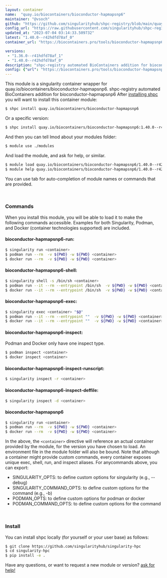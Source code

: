```yaml
---
layout: container
name:  "quay.io/biocontainers/bioconductor-hapmapsnp6"
maintainer: "@vsoch"
github: "https://github.com/singularityhub/shpc-registry/blob/main/quay.io/biocontainers/bioconductor-hapmapsnp6/container.yaml"
config_url: "https://raw.githubusercontent.com/singularityhub/shpc-registry/main/quay.io/biocontainers/bioconductor-hapmapsnp6/container.yaml"
updated_at: "2023-07-04 03:14:33.509732"
latest: "1.40.0--r42hdfd78af_0"
container_url: "https://biocontainers.pro/tools/bioconductor-hapmapsnp6"

versions:
 - "1.36.0--r41hdfd78af_1"
 - "1.40.0--r42hdfd78af_0"
description: "shpc-registry automated BioContainers addition for bioconductor-hapmapsnp6"
config: {"url": "https://biocontainers.pro/tools/bioconductor-hapmapsnp6", "maintainer": "@vsoch", "description": "shpc-registry automated BioContainers addition for bioconductor-hapmapsnp6", "latest": {"1.40.0--r42hdfd78af_0": "sha256:b56f9cdeca3b836557291e7df44821686fe3c8a44b5a1e811cd4f416035ccdaa"}, "tags": {"1.36.0--r41hdfd78af_1": "sha256:c891395f71cb968082cf1030fe4f985a85e8d1bf1f17a635f08e95feef77eafc", "1.40.0--r42hdfd78af_0": "sha256:b56f9cdeca3b836557291e7df44821686fe3c8a44b5a1e811cd4f416035ccdaa"}, "docker": "quay.io/biocontainers/bioconductor-hapmapsnp6"}
---
```


This module is a singularity container wrapper for quay.io/biocontainers/bioconductor-hapmapsnp6.
shpc-registry automated BioContainers addition for bioconductor-hapmapsnp6
After [installing shpc](#install) you will want to install this container module:


```bash
$ shpc install quay.io/biocontainers/bioconductor-hapmapsnp6
```

Or a specific version:

```bash
$ shpc install quay.io/biocontainers/bioconductor-hapmapsnp6:1.40.0--r42hdfd78af_0
```

And then you can tell lmod about your modules folder:

```bash
$ module use ./modules
```

And load the module, and ask for help, or similar.

```bash
$ module load quay.io/biocontainers/bioconductor-hapmapsnp6/1.40.0--r42hdfd78af_0
$ module help quay.io/biocontainers/bioconductor-hapmapsnp6/1.40.0--r42hdfd78af_0
```

You can use tab for auto-completion of module names or commands that are provided.

<br>

### Commands

When you install this module, you will be able to load it to make the following commands accessible.
Examples for both Singularity, Podman, and Docker (container technologies supported) are included.

#### bioconductor-hapmapsnp6-run:

```bash
$ singularity run <container>
$ podman run --rm  -v ${PWD} -w ${PWD} <container>
$ docker run --rm  -v ${PWD} -w ${PWD} <container>
```

#### bioconductor-hapmapsnp6-shell:

```bash
$ singularity shell -s /bin/sh <container>
$ podman run --it --rm --entrypoint /bin/sh  -v ${PWD} -w ${PWD} <container>
$ docker run --it --rm --entrypoint /bin/sh  -v ${PWD} -w ${PWD} <container>
```

#### bioconductor-hapmapsnp6-exec:

```bash
$ singularity exec <container> "$@"
$ podman run --it --rm --entrypoint ""  -v ${PWD} -w ${PWD} <container> "$@"
$ docker run --it --rm --entrypoint ""  -v ${PWD} -w ${PWD} <container> "$@"
```

#### bioconductor-hapmapsnp6-inspect:

Podman and Docker only have one inspect type.

```bash
$ podman inspect <container>
$ docker inspect <container>
```

#### bioconductor-hapmapsnp6-inspect-runscript:

```bash
$ singularity inspect -r <container>
```

#### bioconductor-hapmapsnp6-inspect-deffile:

```bash
$ singularity inspect -d <container>
```



#### bioconductor-hapmapsnp6

```bash
$ singularity run <container>
$ podman run --rm  -v ${PWD} -w ${PWD} <container>
$ docker run --rm  -v ${PWD} -w ${PWD} <container>
```


In the above, the `<container>` directive will reference an actual container provided
by the module, for the version you have chosen to load. An environment file in the
module folder will also be bound. Note that although a container
might provide custom commands, every container exposes unique exec, shell, run, and
inspect aliases. For anycommands above, you can export:

 - SINGULARITY_OPTS: to define custom options for singularity (e.g., --debug)
 - SINGULARITY_COMMAND_OPTS: to define custom options for the command (e.g., -b)
 - PODMAN_OPTS: to define custom options for podman or docker
 - PODMAN_COMMAND_OPTS: to define custom options for the command

<br>

### Install

You can install shpc locally (for yourself or your user base) as follows:

```bash
$ git clone https://github.com/singularityhub/singularity-hpc
$ cd singularity-hpc
$ pip install -e .
```

Have any questions, or want to request a new module or version? [ask for help!](https://github.com/singularityhub/singularity-hpc/issues)